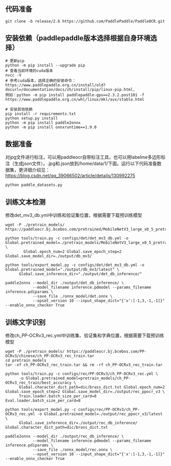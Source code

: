 ## 代码准备
`git clone -b release/2.6 https://github.com/PaddlePaddle/PaddleOCR.git`

## 安装依赖（paddlepaddle版本选择根据自身环境选择）
```
# 更新pip
python -m pip install --upgrade pip
# 查看当前环境的cuda版本
nvcc -V
# 参考cuda版本，选择正确的安装命令：
https://www.paddlepaddle.org.cn/install/old?docurl=/documentation/docs/zh/install/pip/linux-pip.html,
例如：python -m pip install paddlepaddle-gpu==2.3.2.post101 -f https://www.paddlepaddle.org.cn/whl/linux/mkl/avx/stable.html

# 安装其他依赖
pip install -r requirements.txt
python setup.py install
python -m pip install paddle2onnx
python -m pip install onnxruntime==1.9.0
```
## 数据准备
对jpg文件进行标注，可以用paddleocr自带标注工具，也可以用labelme多边形标注（生成json文件）。.jpg和.json放到/home/data/1/下面。运行以下代码准备数据集，更详细介绍见：https://blog.csdn.net/qq_39066502/article/details/130992275
```
python paddle_datasets.py
```
## 训练文本检测
修改det_mv3_db.yml中训练和验证集位置，根据需要下载预训练模型
```
wget -P ./pretrain_models/ https://paddleocr.bj.bcebos.com/pretrained/MobileNetV3_large_x0_5_pretrained.pdparams

python tools/train.py -c configs/det/det_mv3_db.yml -o Global.pretrained_model=./pretrain_models/MobileNetV3_large_x0_5_pretrained \
        Global.epoch_num=2 Global.save_epoch_step=2 Global.save_model_dir=./output/db_mv3/

python tools/export_model.py -c configs/det/det_mv3_db.yml -o Global.pretrained_model="./output/db_mv3/latest" \
      Global.save_inference_dir="./output/det_db_inference/"

paddle2onnx --model_dir ./output/det_db_inference/ \
            --model_filename inference.pdmodel --params_filename inference.pdiparams \
            --save_file ./onnx_model/det.onnx \
            --opset_version 10 --input_shape_dict="{'x':[-1,3,-1,-1]}" --enable_onnx_checker True
```
## 训练文字识别
修改ch_PP-OCRv3_rec.yml中训练集、验证集和字典位置，根据需要下载预训练模型
```
wget -P ./pretrain_models/ https://paddleocr.bj.bcebos.com/PP-OCRv3/chinese/ch_PP-OCRv3_rec_train.tar
cd pretrain_models
tar -xf ch_PP-OCRv3_rec_train.tar && rm -rf ch_PP-OCRv3_rec_train.tar

python tools/train.py -c configs/rec/PP-OCRv3/ch_PP-OCRv3_rec.yml \
      -o Global.pretrained_model=pretrain_models/ch_PP-OCRv3_rec_train/best_accuracy \
      Global.character_dict_path=dic/brass_dict.txt Global.epoch_num=2 Global.save_epoch_step=2 Global.save_model_dir=./output/rec_ppocr_v3 \
      Train.loader.batch_size_per_card=8 Eval.loader.batch_size_per_card=8 

python tools/export_model.py -c configs/rec/PP-OCRv3/ch_PP-OCRv3_rec.yml -o Global.pretrained_model=./output/rec_ppocr_v3/latest \
      Global.save_inference_dir=./output/rec_db_inference/ Global.character_dict_path=dic/brass_dict.txt

paddle2onnx --model_dir ./output/rec_db_inference/ \
            --model_filename inference.pdmodel --params_filename inference.pdiparams \
            --save_file ./onnx_model/rec.onnx \
            --opset_version 10 --input_shape_dict="{'x':[-1,3,-1,-1]}" --enable_onnx_checker True
```
